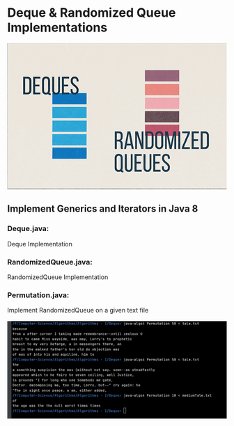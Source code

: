 # Deque & Randomized Queue Implementations
<img src='logo.png'>

## Implement Generics and Iterators in Java 8 

<h3>Deque.java:</h3> Deque Implementation
<h3>RandomizedQueue.java:</h3> RandomizedQueue Implementation
<h3>Permutation.java:</h3> Implement RandomizedQueue on a given text file
<br><br>
<img src='Working.png'>
